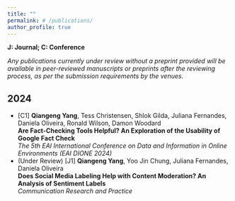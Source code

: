 ```yaml
---
title: ""
permalink: # /publications/
author_profile: true
---
```

**J: Journal; C: Conference**

_Any publications currently under review without a preprint provided will be available in peer-reviewed manuscripts or preprints after the reviewing process, as per the submission requirements by the venues._

## 2024 ##
<ul>
  <li> [C1] <b>Qiangeng Yang</b>, Tess Christensen, Shlok Gilda, Juliana Fernandes, Daniela Oliveira, Ronald Wilson, Damon Woodard<br>
    <b>Are Fact-Checking Tools Helpful? An Exploration of the Usability of Google Fact Check</b><br>
    <i>The 5th EAI International Conference on Data and Information in Online Environments (EAI DIONE 2024)</i>
  </li>
 
  <li>(Under Review) [J1] <b>Qiangeng Yang</b>, Yoo Jin Chung, Juliana Fernandes, Daniela Oliveira<br>
    <b>Does Social Media Labeling Help with Content Moderation? An Analysis of Sentiment Labels</b><br>
    <i>Communication Research and Practice</i>
  </li>
</ul>
